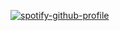 
[![spotify-github-profile](https://spotify-github-profile.kittinanx.com/api/view?uid=31jyez6fncwpufzinkl4rnrkylda&cover_image=true&theme=default&show_offline=true&background_color=121212&interchange=true&bar_color_cover=true)](https://github.com/kittinan/spotify-github-profile)
